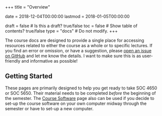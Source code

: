 +++
title = "Overview"

date = 2018-12-04T00:00:00
lastmod = 2018-01-05T00:00:00

draft = false  # Is this a draft? true/false
toc = false  # Show table of contents? true/false
type = "docs"  # Do not modify.
+++

The course docs are designed to provide a single place for accessing resources related to either the course as a whole or to specific lectures. If you find an error or omission, or have a suggestion, please [open an issue on GitHub](https://github.com/slu-soc5650/slu-soc5650.github.io/issues) and let me know the details. I want to make sure this is as user-friendly and informative as possible!

## Getting Started
These pages are primarily designed to help you get ready to take SOC 4650 or SOC 5650. Their material needs to be completed *before* the beginning of the semester. The [Course Software](/docs/course-software) page also can be used if you decide to set-up the course software on your own computer midway through the semester or have to set-up a new computer.
